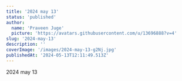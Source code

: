 ```yaml
---
title: '2024 may 13'
status: 'published'
author:
  name: 'Praveen Juge'
  picture: 'https://avatars.githubusercontent.com/u/13696888?v=4'
slug: '2024-may-13'
description: ''
coverImage: '/images/2024-may-13-g2Nj.jpg'
publishedAt: '2024-05-13T12:11:49.513Z'
---
```


2024 may 13
